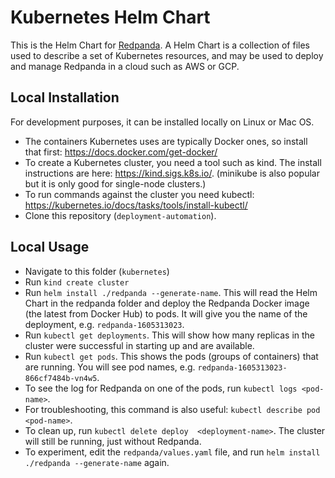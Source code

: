 # Kubernetes Helm Chart

This is the Helm Chart for [Redpanda](https://vectorized.io). A Helm Chart is a collection of files used to describe a set of Kubernetes resources, and may be used to deploy and manage Redpanda in a cloud such as AWS or GCP.

## Local Installation

For development purposes, it can be installed locally on Linux or Mac OS.

* The containers Kubernetes uses are typically Docker ones, so install that first: https://docs.docker.com/get-docker/
* To create a Kubernetes cluster, you need a tool such as kind. The install instructions are here: https://kind.sigs.k8s.io/. (minikube is also popular but it is only good for single-node clusters.)
* To run commands against the cluster you need kubectl: https://kubernetes.io/docs/tasks/tools/install-kubectl/
* Clone this repository (`deployment-automation`).

## Local Usage

- Navigate to this folder (`kubernetes`)
- Run `kind create cluster`
- Run `helm install ./redpanda --generate-name`. This will read the Helm Chart in the redpanda folder and deploy the Redpanda Docker image (the latest from Docker Hub) to pods. It will give you the name of the deployment, e.g. `redpanda-1605313023`.
- Run `kubectl get deployments`. This will show how many replicas in the cluster were successful in starting up and are available.
- Run `kubectl get pods`. This shows the pods (groups of containers) that are running. You will see pod names, e.g. `redpanda-1605313023-866cf7484b-vn4w5`.
- To see the log for Redpanda on one of the pods, run  `kubectl logs <pod-name>`.
- For troubleshooting, this command is also useful: `kubectl describe pod <pod-name>`.
- To clean up, run `kubectl delete deploy  <deployment-name>`. The cluster will still be running, just without Redpanda.
- To experiment, edit the `redpanda/values.yaml` file, and run `helm install ./redpanda --generate-name` again.